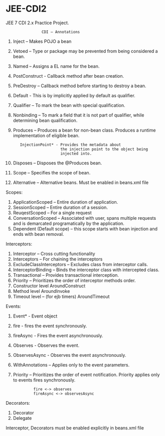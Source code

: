 # JEE-CDI2
JEE 7 CDI 2.x Practice Project.



					CDI – Annotations


1. Inject – Makes POJO a bean
2. Vetoed – Type or package may be prevented from being considered a bean.
3. Named – Assigns a EL name for the bean.
4. PostConstruct  - Callback method after bean creation.                   
5. PreDestroy – Callback method before starting to destroy a bean.


6. Default - This is by implicitly applied by default as qualifier.
7. Qualifier – To mark the bean with special qualification.
8. Nonbinding – To mark a field that it is not part of qualifier, while determining bean 				qualification.


9. Produces – Produces a bean for non-bean class. 
 Produces a runtime implementation of eligible bean.

          InjectionPoint* - Provides the metadata about 
							the injection point to the object being
							injected into.
10. Disposes – Disposes the @Produces bean.


11. Scope – Specifies the scope of bean.
12. Alternative – Alternative beans. Must be enabled in beans.xml file



Scopes:
1. ApplicationScoped – Entire duration of application.
2. SessionScoped – Entire duration of a session.
3. ReuqestScoped – For a single request
4. ConversationScoped – Associated with user, spans multiple requests and is demarcated
 programatically by the application.
5. Dependent (Default scope) – this scope starts with bean injection and ends with bean removal.




Interceptors: 
	
1. Interceptor – Cross cutting functionality
2. Interceptors – For chaining the interceptors
3. ExcludeClassInterceptors – Excludes class from interceptor calls.
4. InterceptorBinding – Binds the interceptor class with intercepted class.
5. Transactional – Provides transactional interception.
6. Priority – Prioritizes the order of interceptor methods order.
7. Constructor level
AroundConstruct
8. Method level
AroundInvoke
9. Timeout level – (for ejb timers)
AroundTimeout



Events:   

1. Event* - Event object
2. fire - fires the event synchronously.
3. fireAsync - Fires the event asynchronously.
4. Observes - Observes the event.
5. ObservesAsync - Observes the event asynchronously.
6. WithAnnotations – Applies only to the event parameters.
7. Priority – Prioritizes the order of event notification.
				Priority applies only to events fires synchronously.
				
				fire <-> observes
				fireAsync <-> observesAsync

Decorators:
1. Decorator
2. Delegate


Interceptor, Decorators must be enabled explicitly in beans.xml file